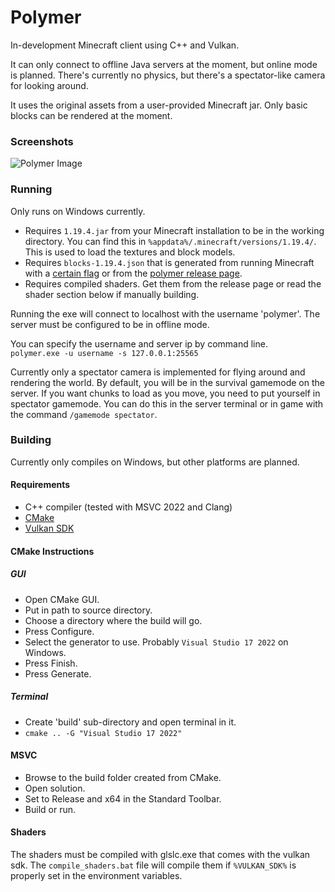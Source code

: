 # Polymer
In-development Minecraft client using C++ and Vulkan.

It can only connect to offline Java servers at the moment, but online mode is planned. There's currently no physics, but there's a spectator-like camera for looking around.  

It uses the original assets from a user-provided Minecraft jar. Only basic blocks can be rendered at the moment.

### Screenshots
![Polymer Image](https://i.imgur.com/rAfkvtd.png)

### Running
Only runs on Windows currently.  

- Requires `1.19.4.jar` from your Minecraft installation to be in the working directory. You can find this in `%appdata%/.minecraft/versions/1.19.4/`. This is used to load the textures and block models.
- Requires `blocks-1.19.4.json` that is generated from running Minecraft with a [certain flag](https://wiki.vg/Data_Generators#Generators) or from the [polymer release page](https://github.com/atxi/Polymer/releases).
- Requires compiled shaders. Get them from the release page or read the shader section below if manually building.
  
Running the exe will connect to localhost with the username 'polymer'. The server must be configured to be in offline mode.  

You can specify the username and server ip by command line.  
`polymer.exe -u username -s 127.0.0.1:25565`

Currently only a spectator camera is implemented for flying around and rendering the world. By default, you will be in the survival gamemode on the server. If you want chunks to load as you move, you need to put yourself in spectator gamemode. You can do this in the server terminal or in game with the command `/gamemode spectator`.

### Building
Currently only compiles on Windows, but other platforms are planned.

#### Requirements
- C++ compiler (tested with MSVC 2022 and Clang)
- [CMake](https://cmake.org/)
- [Vulkan SDK](https://www.lunarg.com/vulkan-sdk/)

#### CMake Instructions
##### GUI
- Open CMake GUI.
- Put in path to source directory.
- Choose a directory where the build will go.
- Press Configure.
- Select the generator to use. Probably `Visual Studio 17 2022` on Windows.
- Press Finish.
- Press Generate.
##### Terminal
- Create 'build' sub-directory and open terminal in it.
- `cmake .. -G "Visual Studio 17 2022"`

#### MSVC
- Browse to the build folder created from CMake.
- Open solution.
- Set to Release and x64 in the Standard Toolbar.
- Build or run.

#### Shaders
The shaders must be compiled with glslc.exe that comes with the vulkan sdk. The `compile_shaders.bat` file will compile them if `%VULKAN_SDK%` is properly set in the environment variables.
